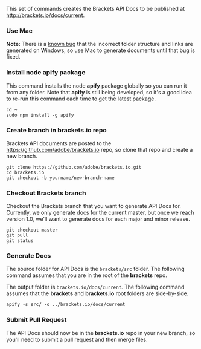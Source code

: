 This set of commands creates the Brackets API Docs to be published at http://brackets.io/docs/current.

### Use Mac

__Note:__ There is a [known bug](https://github.com/jbalsas/apify/issues/3) that the incorrect folder structure and links are generated on Windows, so use Mac to generate documents until that bug is fixed.

### Install node apify package

This command installs the node **apify** package globally so you can run it from any folder. Note that **apify** is still being developed, so it's a good idea to re-run this command each time to get the latest package.

```
cd ~
sudo npm install -g apify
```

### Create branch in brackets.io repo

Brackets API documents are posted to the https://github.com/adobe/brackets.io repo, so clone that repo and create a new branch.

```
git clone https://github.com/adobe/brackets.io.git
cd brackets.io
git checkout -b yourname/new-branch-name
```

### Checkout Brackets branch

Checkout the Brackets branch that you want to generate API Docs for. Currently, we only generate docs for the current master, but once we reach version 1.0, we'll want to generate docs for each major and minor release.

```
git checkout master
git pull
git status
```

### Generate Docs

The source folder for API Docs is the `brackets/src` folder. The following command assumes that you are in the root of the **brackets** repo.

The output folder is `brackets.io/docs/current`. The following command assumes that the **brackets** and **brackets.io** root folders are side-by-side.

```
apify -s src/ -o ../brackets.io/docs/current
```

### Submit Pull Request

The API Docs should now be in the **brackets.io** repo in your new branch, so you'll need to submit a pull request and then merge files.
